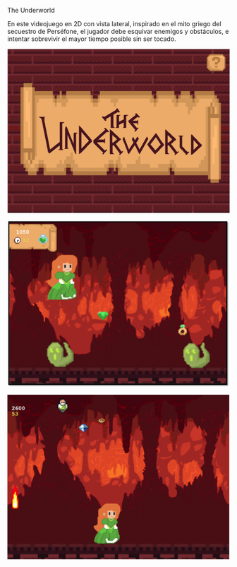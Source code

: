 The Underworld

En este videojuego en 2D con vista lateral, inspirado en el mito griego del secuestro de Perséfone, el jugador 
debe esquivar enemigos y obstáculos, e intentar sobrevivir el mayor tiempo posible sin ser tocado.

![Captura del menu principal](assets/images/capturamenu.png)

![Captura de la primera etapa del juego](assets/images/capturaetapa1.png)

![Captura de la segunda etapa del juego](assets/images/capturaetapa2.png)
